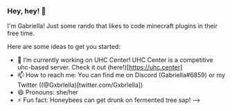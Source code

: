 ### Hey, hey! 👋

I'm Gabriella! Just some rando that likes to code minecraft plugins in their free time.

Here are some ideas to get you started:

- 🔭 I’m currently working on UHC Center! UHC Center is a competitive uhc-based server. Check it out (here!)[https://uhc.center]
- 📫 How to reach me: You can find me on Discord (Gabriella#6859) or my Twitter ((@Gxbrlella)[twitter.com/Gxbrlella])
- 😄 Pronouns: she/her
- ⚡ Fun fact: Honeybees can get drunk on fermented tree sap!
-->
